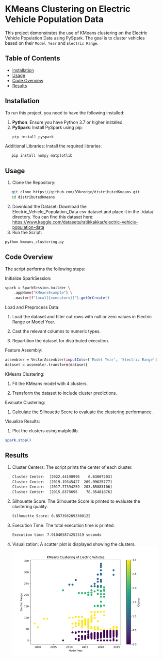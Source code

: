 # KMeans Clustering on Electric Vehicle Population Data

This project demonstrates the use of KMeans clustering on the Electric Vehicle Population Data using PySpark. The goal is to cluster vehicles based on their `Model Year` and `Electric Range`.

## Table of Contents
- [Installation](#installation)
- [Usage](#usage)
- [Code Overview](#code-overview)
- [Results](#results)

## Installation

To run this project, you need to have the following installed:

1. **Python**: Ensure you have Python 3.7 or higher installed.
2. **PySpark**: Install PySpark using pip:
   ```bash
   pip install pyspark
   ```
Additional Libraries: Install the required libraries:
```bash
   pip install numpy matplotlib
```
## Usage
 1. Clone the Repository:
```bash
   git clone https://github.com/B3krodge/distributedKmeans.git
   cd distributedKmeans
```
 2. Download the Dataset:
Download the Electric_Vehicle_Population_Data.csv dataset and place it in the ./data/ directory. You can find this dataset here: https://www.kaggle.com/datasets/ratikkakkar/electric-vehicle-population-data
 3. Run the Script:
```bash
python kmeans_clustering.py
```
## Code Overview
The script performs the following steps:

Initialize SparkSession:
``` bash
spark = SparkSession.builder \
    .appName("KMeansExample") \
    .master(f"local[{executors}]").getOrCreate()
```
Load and Preprocess Data:

1. Load the dataset and filter out rows with null or zero values in Electric Range or Model Year.

2. Cast the relevant columns to numeric types.

3. Repartition the dataset for distributed execution.

Feature Assembly:
```bash
assembler = VectorAssembler(inputCols=['Model Year', 'Electric Range'], outputCol='features')
dataset = assembler.transform(dataset)
```
KMeans Clustering:

1. Fit the KMeans model with 4 clusters.

2. Transform the dataset to include cluster predictions.

Evaluate Clustering:

1. Calculate the Silhouette Score to evaluate the clustering performance.

Visualize Results:

1. Plot the clusters using matplotlib.

```bash 
spark.stop()
```
## Results
1. Cluster Centers: The script prints the center of each cluster.
   ``` bash
   Cluster Center:  [2022.44190996    6.63067203]
   Cluster Center:  [2019.19345427  269.99625777]
   Cluster Center:  [2017.77394259  203.85883106]
   Cluster Center:  [2015.8378696    78.35481876]
   ```

3. Silhouette Score: The Silhouette Score is printed to evaluate the clustering quality.
   ``` bash
   Silhouette Score: 0.8573982693308122
   ```

4. Execution Time: The total execution time is printed.

   ``` bash
   Execution time: 7.910405874252319 seconds
   ```

5. Visualization: A scatter plot is displayed showing the clusters.
   ![Alt Text](spark/kmeansClusteringElectricVehicles.png)
